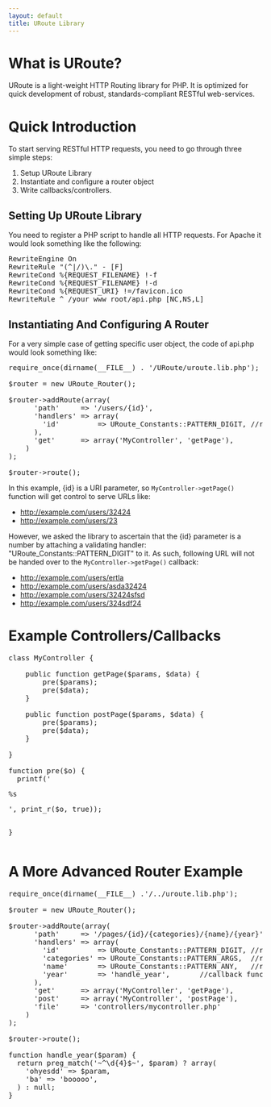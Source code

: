 ```yaml
---
layout: default
title: URoute Library
---
```


# What is URoute?

URoute is a light-weight HTTP Routing library for PHP. It is optimized for quick development of robust, standards-compliant RESTful web-services.  

# Quick Introduction

To start serving RESTful HTTP requests, you need to go through three simple steps:

1. Setup URoute Library
1. Instantiate and configure a router object
1. Write callbacks/controllers.

## Setting Up URoute Library

You need to register a PHP script to handle all HTTP requests. For Apache it would look something like the following: 

<pre>
RewriteEngine On
RewriteRule "(^|/)\." - [F]
RewriteCond %{REQUEST_FILENAME} !-f
RewriteCond %{REQUEST_FILENAME} !-d
RewriteCond %{REQUEST_URI} !=/favicon.ico
RewriteRule ^ /your_www_root/api.php [NC,NS,L]
</pre>

## Instantiating And Configuring A Router

For a very simple case of getting specific user object, the code of api.php would look something like:

<pre>
require_once(dirname(__FILE__) . '/URoute/uroute.lib.php');

$router = new URoute_Router();

$router->addRoute(array(
      'path'     => '/users/{id}',
      'handlers' => array(
        'id'         => URoute_Constants::PATTERN_DIGIT, //regex
      ),
      'get'      => array('MyController', 'getPage'),
    )
);

$router->route();
</pre>

In this example, {id} is a URI parameter, so `MyController->getPage()` function will get control to serve URLs like:

* http://example.com/users/32424
* http://example.com/users/23

However, we asked the library to ascertain that the {id} parameter is a number by attaching a validating handler: "URoute_Constants::PATTERN_DIGIT" to it. As such, following URL will not be handed over to the `MyController->getPage()` callback:

* http://example.com/users/ertla
* http://example.com/users/asda32424
* http://example.com/users/32424sfsd
* http://example.com/users/324sdf24

# Example Controllers/Callbacks

<pre>
class MyController {

	public function getPage($params, $data) {
	    pre($params);
	    pre($data);
	}

	public function postPage($params, $data) {
		pre($params);
		pre($data);
	}

}	

function pre($o) {
  printf('<pre>%s</pre>', print_r($o, true));
}
</pre>

# A More Advanced Router Example

<pre>
require_once(dirname(__FILE__) .'/../uroute.lib.php');

$router = new URoute_Router();

$router->addRoute(array(
      'path'     => '/pages/{id}/{categories}/{name}/{year}',
      'handlers' => array(
        'id'         => URoute_Constants::PATTERN_DIGIT, //regex
        'categories' => URoute_Constants::PATTERN_ARGS,  //regex
        'name'       => URoute_Constants::PATTERN_ANY,   //regex
        'year'       => 'handle_year',       //callback function
      ),
      'get'      => array('MyController', 'getPage'),
      'post'     => array('MyController', 'postPage'),
      'file'     => 'controllers/mycontroller.php'
    )
);

$router->route();

function handle_year($param) {
  return preg_match('~^\d{4}$~', $param) ? array(
    'ohyesdd' => $param,
    'ba' => 'booooo',
  ) : null;
}
</pre>